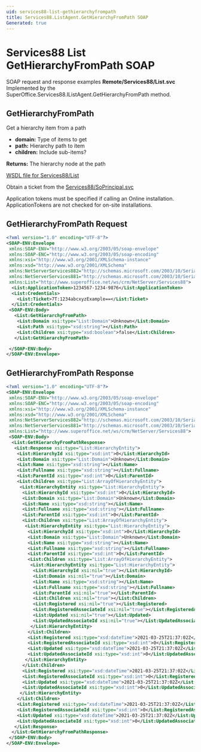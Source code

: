 ```yaml
---
uid: services88-list-gethierarchyfrompath
title: Services88.ListAgent.GetHierarchyFromPath SOAP
Generated: true
---
```


# Services88 List GetHierarchyFromPath SOAP

SOAP request and response examples **Remote/Services88/List.svc**
Implemented by the <see cref="M:SuperOffice.Services88.IListAgent.GetHierarchyFromPath">SuperOffice.Services88.IListAgent.GetHierarchyFromPath</see> method.

## GetHierarchyFromPath

Get a hierarchy item from a path

* **domain:** Type of items to get
* **path:** Hierarchy path to item
* **children:** Include sub-items?

**Returns:** The hierarchy node at the path


[WSDL file for Services88/List](../Services88-List.md)

Obtain a ticket from the [Services88/SoPrincipal.svc](../SoPrincipal/index.md)

Application tokens must be specified if calling an Online installation. ApplicationTokens are not checked for on-site installations.

## GetHierarchyFromPath Request

```xml
<?xml version="1.0" encoding="UTF-8"?>
<SOAP-ENV:Envelope
 xmlns:SOAP-ENV="http://www.w3.org/2003/05/soap-envelope"
 xmlns:SOAP-ENC="http://www.w3.org/2003/05/soap-encoding"
 xmlns:xsi="http://www.w3.org/2001/XMLSchema-instance"
 xmlns:xsd="http://www.w3.org/2001/XMLSchema"
 xmlns:NetServerServices882="http://schemas.microsoft.com/2003/10/Serialization/Arrays"
 xmlns:NetServerServices881="http://schemas.microsoft.com/2003/10/Serialization/"
 xmlns:List="http://www.superoffice.net/ws/crm/NetServer/Services88">
  <List:ApplicationToken>1234567-1234-9876</List:ApplicationToken>
  <List:Credentials>
    <List:Ticket>7T:1234abcxyzExample==</List:Ticket>
  </List:Credentials>
 <SOAP-ENV:Body>
   <List:GetHierarchyFromPath>
    <List:Domain xsi:type="List:Domain">Unknown</List:Domain>
    <List:Path xsi:type="xsd:string"></List:Path>
    <List:Children xsi:type="xsd:boolean">false</List:Children>
   </List:GetHierarchyFromPath>

 </SOAP-ENV:Body>
</SOAP-ENV:Envelope>

```


## GetHierarchyFromPath Response

```xml
<?xml version="1.0" encoding="UTF-8"?>
<SOAP-ENV:Envelope
 xmlns:SOAP-ENV="http://www.w3.org/2003/05/soap-envelope"
 xmlns:SOAP-ENC="http://www.w3.org/2003/05/soap-encoding"
 xmlns:xsi="http://www.w3.org/2001/XMLSchema-instance"
 xmlns:xsd="http://www.w3.org/2001/XMLSchema"
 xmlns:NetServerServices882="http://schemas.microsoft.com/2003/10/Serialization/Arrays"
 xmlns:NetServerServices881="http://schemas.microsoft.com/2003/10/Serialization/"
 xmlns:List="http://www.superoffice.net/ws/crm/NetServer/Services88">
 <SOAP-ENV:Body>
  <List:GetHierarchyFromPathResponse>
   <List:Response xsi:type="List:HierarchyEntity">
    <List:HierarchyId xsi:type="xsd:int">0</List:HierarchyId>
    <List:Domain xsi:type="List:Domain">Unknown</List:Domain>
    <List:Name xsi:type="xsd:string"></List:Name>
    <List:Fullname xsi:type="xsd:string"></List:Fullname>
    <List:ParentId xsi:type="xsd:int">0</List:ParentId>
    <List:Children xsi:type="List:ArrayOfHierarchyEntity">
     <List:HierarchyEntity xsi:type="List:HierarchyEntity">
      <List:HierarchyId xsi:type="xsd:int">0</List:HierarchyId>
      <List:Domain xsi:type="List:Domain">Unknown</List:Domain>
      <List:Name xsi:type="xsd:string"></List:Name>
      <List:Fullname xsi:type="xsd:string"></List:Fullname>
      <List:ParentId xsi:type="xsd:int">0</List:ParentId>
      <List:Children xsi:type="List:ArrayOfHierarchyEntity">
       <List:HierarchyEntity xsi:type="List:HierarchyEntity">
        <List:HierarchyId xsi:type="xsd:int">0</List:HierarchyId>
        <List:Domain xsi:type="List:Domain">Unknown</List:Domain>
        <List:Name xsi:type="xsd:string"></List:Name>
        <List:Fullname xsi:type="xsd:string"></List:Fullname>
        <List:ParentId xsi:type="xsd:int">0</List:ParentId>
        <List:Children xsi:type="List:ArrayOfHierarchyEntity">
         <List:HierarchyEntity xsi:type="List:HierarchyEntity">
          <List:HierarchyId xsi:nil="true"></List:HierarchyId>
          <List:Domain xsi:nil="true"></List:Domain>
          <List:Name xsi:type="xsd:string"></List:Name>
          <List:Fullname xsi:type="xsd:string"></List:Fullname>
          <List:ParentId xsi:nil="true"></List:ParentId>
          <List:Children xsi:nil="true"></List:Children>
          <List:Registered xsi:nil="true"></List:Registered>
          <List:RegisteredAssociateId xsi:nil="true"></List:RegisteredAssociateId>
          <List:Updated xsi:nil="true"></List:Updated>
          <List:UpdatedAssociateId xsi:nil="true"></List:UpdatedAssociateId>
         </List:HierarchyEntity>
        </List:Children>
        <List:Registered xsi:type="xsd:dateTime">2021-03-25T21:37:02Z</List:Registered>
        <List:RegisteredAssociateId xsi:type="xsd:int">0</List:RegisteredAssociateId>
        <List:Updated xsi:type="xsd:dateTime">2021-03-25T21:37:02Z</List:Updated>
        <List:UpdatedAssociateId xsi:type="xsd:int">0</List:UpdatedAssociateId>
       </List:HierarchyEntity>
      </List:Children>
      <List:Registered xsi:type="xsd:dateTime">2021-03-25T21:37:02Z</List:Registered>
      <List:RegisteredAssociateId xsi:type="xsd:int">0</List:RegisteredAssociateId>
      <List:Updated xsi:type="xsd:dateTime">2021-03-25T21:37:02Z</List:Updated>
      <List:UpdatedAssociateId xsi:type="xsd:int">0</List:UpdatedAssociateId>
     </List:HierarchyEntity>
    </List:Children>
    <List:Registered xsi:type="xsd:dateTime">2021-03-25T21:37:02Z</List:Registered>
    <List:RegisteredAssociateId xsi:type="xsd:int">0</List:RegisteredAssociateId>
    <List:Updated xsi:type="xsd:dateTime">2021-03-25T21:37:02Z</List:Updated>
    <List:UpdatedAssociateId xsi:type="xsd:int">0</List:UpdatedAssociateId>
   </List:Response>
  </List:GetHierarchyFromPathResponse>
 </SOAP-ENV:Body>
</SOAP-ENV:Envelope>

```

